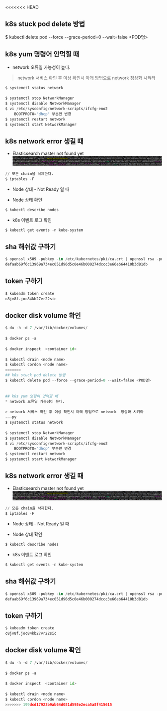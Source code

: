 <<<<<<< HEAD
## k8s stuck pod delete 방법
$ kubectl delete pod --force --grace-period=0 --wait=false <POD명>


## k8s yum 명령어 안먹힐 때
* network 오류일 가능성이 높다.

> network 서비스 확인 후 이상 확인시 아래 방법으로 network  정상화 시켜라
~~~py
$ systemctl status network

$ systemctl stop NetworkManager
$ systemctl disable NetworkManager
$ vi /etc/sysconfig/network-scripts/ifcfg-eno2
    BOOTPROTO="dhcp" 부분만 변경
$ systemctl restart network
$ systemctl start NetworkManager
~~~

## k8s network error 생길 때
* Elasticsearch master not found yet
  ![es error](./99.Img/k8s-es-notfoundmaster.png)

~~~py
// 모든 chain을 삭제한다.
$ iptables -F
~~~

* Node 상태 - Not Ready 일 때

* Node 상태 확인
~~~py
$ kubectl describe nodes
~~~

* k8s 이벤트 로그 확인
~~~py
$ kubectl get events -n kube-system
~~~


## sha 해쉬값 구하기
~~~py
$ openssl x509 -pubkey -in /etc/kubernetes/pki/ca.crt | openssl rsa -pubin -outform der 2>/dev/null | openssl dgst -sha256 -hex | sed 's/^.* //'
defaab69f6c13969a734ec051d96d5c0e46b000274dccc3e66eb64410b3d81db
~~~

## token 구하기
~~~py
$ kubeadm token create
c8jv8f.joc84kb27vr22sic
~~~

## docker disk volume 확인
~~~py
$ du -h -d 7 /var/lib/docker/volumes/

$ docker ps -a

$ docker inspect  <container id>

$ kubectl drain <node name>
$ kubectl cordon <node name>
=======
## k8s stuck pod delete 방법
$ kubectl delete pod --force --grace-period=0 --wait=false <POD명>


## k8s yum 명령어 안먹힐 때
* network 오류일 가능성이 높다.

> network 서비스 확인 후 이상 확인시 아래 방법으로 network  정상화 시켜라
~~~py
$ systemctl status network

$ systemctl stop NetworkManager
$ systemctl disable NetworkManager
$ vi /etc/sysconfig/network-scripts/ifcfg-eno2
    BOOTPROTO="dhcp" 부분만 변경
$ systemctl restart network
$ systemctl start NetworkManager
~~~

## k8s network error 생길 때
* Elasticsearch master not found yet
  ![es error](./99.Img/k8s-es-notfoundmaster.png)

~~~py
// 모든 chain을 삭제한다.
$ iptables -F
~~~

* Node 상태 - Not Ready 일 때

* Node 상태 확인
~~~py
$ kubectl describe nodes
~~~

* k8s 이벤트 로그 확인
~~~py
$ kubectl get events -n kube-system
~~~


## sha 해쉬값 구하기
~~~py
$ openssl x509 -pubkey -in /etc/kubernetes/pki/ca.crt | openssl rsa -pubin -outform der 2>/dev/null | openssl dgst -sha256 -hex | sed 's/^.* //'
defaab69f6c13969a734ec051d96d5c0e46b000274dccc3e66eb64410b3d81db
~~~

## token 구하기
~~~py
$ kubeadm token create
c8jv8f.joc84kb27vr22sic
~~~

## docker disk volume 확인
~~~py
$ du -h -d 7 /var/lib/docker/volumes/

$ docker ps -a

$ docker inspect  <container id>

$ kubectl drain <node name>
$ kubectl cordon <node name>
>>>>>>> 199dcd17923b9ab64d081d598e2eca5a8f415615
~~~